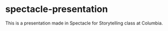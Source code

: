 # spectacle-presentation

This is a presentation made in Spectacle for Storytelling class at Columbia.
